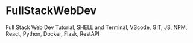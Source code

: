 # FullStackWebDev
Full Stack Web Dev Tutorial, SHELL and Terminal, VScode, GIT, JS, NPM, React, Python, Docker, Flask, RestAPI 
